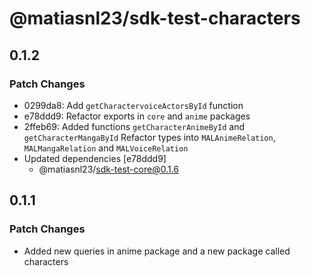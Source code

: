 # @matiasnl23/sdk-test-characters

## 0.1.2

### Patch Changes

- 0299da8: Add `getCharactervoiceActorsById` function
- e78ddd9: Refactor exports in `core` and `anime` packages
- 2ffeb69: Added functions `getCharacterAnimeById` and `getCharacterMangaById`
  Refactor types into `MALAnimeRelation`, `MALMangaRelation` and `MALVoiceRelation`
- Updated dependencies [e78ddd9]
  - @matiasnl23/sdk-test-core@0.1.6

## 0.1.1

### Patch Changes

- Added new queries in anime package and a new package called characters

